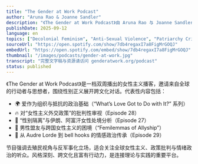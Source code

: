 ```yaml
---
title: "The Gender at Work Podcast"
author: "Aruna Rao & Joanne Sandler"
description: "《The Gender at Work Podcast》由 Aruna Rao 与 Joanne Sandler 主持，聚焦全球女性主义行动者、学者与社区实践者的对话。节目以批判性视角探讨爱、政策、战争与跨文化联盟等议题，强调去殖民、反军事化与情感政治的交汇。风格融合理论深度与跨区域经验，Spotify 评分为 4.2（6 条评论），在国际女性主义社群中具有影响力。"
publishDate: 2025-09-12
language: en
topics: ["Decolonial Feminism", "Anti-Sexual Violence", "Patriarchy Critique", "Emotional Labor", "Trans Feminism"]
sourceUrl: "https://open.spotify.com/show/7db4regaxI7a8FigMrGOQJ"
embedUrl: "https://open.spotify.com/embed/show/7db4regaxI7a8FigMrGOQJ"
thumbnail: "/images/podcasts/gender-at-work.jpg"
transcript: "完整文字稿与资源请访问 genderatwork.org/podcast"
status: published
---
```


《The Gender at Work Podcast》是一档双周播出的女性主义播客，邀请来自全球的行动者与思想者，围绕性别正义展开跨文化对话。代表性内容包括：

- 🌍 爱作为组织与抵抗的政治基础（“What’s Love Got to Do with It?” 系列）
- 🔥 对“女性主义外交政策”的批判性审视（Episode 28）
- 🛑 “性别隔离”与伊朗、阿富汗女性处境分析（Episode 27）
- 💬 男性盟友与跨国女性主义的困境（“Femilemmas of Allyship”）
- 🧠 从 Audre Lorde 到 bell hooks 的情感政治传承（Episode 29）

节目强调去殖民视角与反军事化立场，适合关注全球女性主义、政策批判与情绪政治的听众。风格深刻、跨文化且富有行动力，是连接理论与实践的重要平台。

